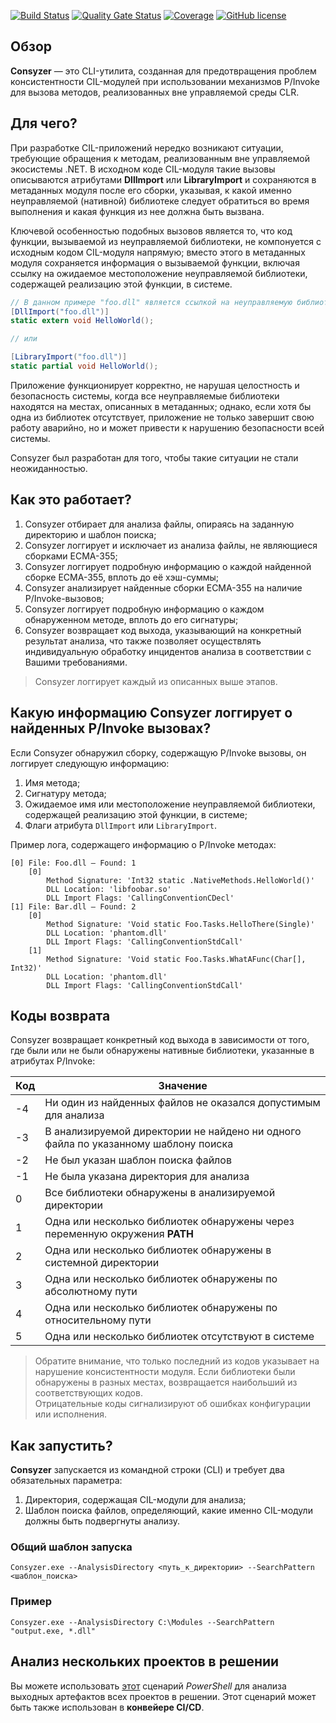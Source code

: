 [![Build Status](https://github.com/Maslinin/Consyzer/workflows/Build/badge.svg)](https://github.com/Maslinin/Consyzer/actions/workflows/build.yml) [![Quality Gate Status](https://sonarcloud.io/api/project_badges/measure?project=Maslinin_Consyzer&metric=alert_status)](https://sonarcloud.io/summary/new_code?id=Maslinin_Consyzer) [![Coverage](https://sonarcloud.io/api/project_badges/measure?project=Maslinin_Consyzer&metric=coverage)](https://sonarcloud.io/summary/new_code?id=Maslinin_Consyzer) [![GitHub license](https://badgen.net/github/license/Maslinin/Consyzer)](https://github.com/Maslinin/Consyzer/blob/master/LICENSE)

## Обзор
**Consyzer** — это CLI-утилита, созданная для предотвращения проблем консистентности CIL-модулей при использовании механизмов P/Invoke для вызова методов, реализованных вне управляемой среды CLR.

## Для чего?
При разработке CIL-приложений нередко возникают ситуации, требующие обращения к методам, реализованным вне управляемой экосистемы .NET. В исходном коде CIL-модуля такие вызовы описываются атрибутами **DllImport** или **LibraryImport** и сохраняются в метаданных модуля после его сборки, указывая, к какой именно неуправляемой (нативной) библиотеке следует обратиться во время выполнения и какая функция из нее должна быть вызвана.

Ключевой особенностью подобных вызовов является то,
что код функции, вызываемой из неуправляемой библиотеки, не компонуется с исходным кодом CIL-модуля напрямую;
вместо этого в метаданных модуля сохраняется информация о вызываемой функции, включая ссылку на ожидаемое местоположение неуправляемой библиотеки, содержащей реализацию этой функции, в системе.

```csharp
// В данном примере "foo.dll" является ссылкой на неуправляемую библиотеку, содержащую реализацию функции HelloWorld:
[DllImport("foo.dll")]
static extern void HelloWorld();

// или

[LibraryImport("foo.dll")]
static partial void HelloWorld();
```

Приложение функционирует корректно, не нарушая целостность и безопасность системы, когда все неуправляемые библиотеки находятся на местах, описанных в метаданных;
однако, если хотя бы одна из библиотек отсутствует, приложение не только завершит свою работу аварийно, но и может привести к нарушению безопасности всей системы.              

Consyzer был разработан для того, чтобы такие ситуации не стали неожиданностью.

## Как это работает?
1. Consyzer отбирает для анализа файлы, опираясь на заданную директорию и шаблон поиска;  
2. Consyzer логгирует и исключает из анализа файлы, не являющиеся сборками ECMA-355;
3. Consyzer логгирует подробную информацию о каждой найденной сборке ECMA-355, вплоть до её хэш-суммы;
4. Consyzer анализирует найденные сборки ECMA-355 на наличие P/Invoke-вызовов;  
5. Consyzer логгирует подробную информацию о каждом обнаруженном методе, вплоть до его сигнатуры;
6. Consyzer возвращает код выхода, указывающий на конкретный результат анализа, что также позволяет осуществлять индивидуальную обработку инцидентов анализа в соответствии с Вашими требованиями.

> Consyzer логгирует каждый из описанных выше этапов.  

## Какую информацию Consyzer логгирует о найденных P/Invoke вызовах?
Если Consyzer обнаружил сборку, содержащую P/Invoke вызовы, он логгирует следующую информацию:
1. Имя метода;
2. Сигнатуру метода;
3. Ожидаемое имя или местоположение неуправляемой библиотеки, содержащей реализацию этой функции, в системе;
4. Флаги атрибута ``DllImport`` или ``LibraryImport``.

Пример лога, содержащего информацию о P/Invoke методах:
```
[0] File: Foo.dll — Found: 1
	[0]
		Method Signature: 'Int32 static .NativeMethods.HelloWorld()'
		DLL Location: 'libfoobar.so'
		DLL Import Flags: 'CallingConventionCDecl'
[1] File: Bar.dll — Found: 2
	[0]
		Method Signature: 'Void static Foo.Tasks.HelloThere(Single)'
		DLL Location: 'phantom.dll'
		DLL Import Flags: 'CallingConventionStdCall'
	[1]
		Method Signature: 'Void static Foo.Tasks.WhatAFunc(Char[], Int32)'
		DLL Location: 'phantom.dll'
		DLL Import Flags: 'CallingConventionStdCall'
```

## Коды возврата
Consyzer возвращает конкретный код выхода в зависимости от того, где были или не были обнаружены нативные библиотеки, указанные в атрибутах P/Invoke:  

| Код | Значение                                                                			|
|-----|-------------------------------------------------------------------------------------|
| -4  | Ни один из найденных файлов не оказался допустимым для анализа          			|
| -3  | В анализируемой директории не найдено ни одного файла по указанному шаблону поиска  |
| -2  | Не был указан шаблон поиска файлов                                          		|
| -1  | Не была указана директория для анализа                                       		|
| 0   | Все библиотеки обнаружены в анализируемой директории                    			|
| 1   | Одна или несколько библиотек обнаружены через переменную окружения **PATH** 		|
| 2   | Одна или несколько библиотек обнаружены в системной директории     					|
| 3   | Одна или несколько библиотек обнаружены по абсолютному пути        					|
| 4   | Одна или несколько библиотек обнаружены по относительному пути     					|
| 5   | Одна или несколько библиотек отсутствуют в системе                      			|

> Обратите внимание, что только последний из кодов указывает на нарушение консистентности модуля.
> Если библиотеки были обнаружены в разных местах, возвращается наибольший из соответствующих кодов.  
> Отрицательные коды сигнализируют об ошибках конфигурации или исполнения.

## Как запустить? 
**Consyzer** запускается из командной строки (CLI) и требует два обязательных параметра:
1. Директория, содержащая CIL-модули для анализа;
2. Шаблон поиска файлов, определяющий, какие именно CIL-модули должны быть подвергнуты анализу.

### Общий шаблон запуска
```
Consyzer.exe --AnalysisDirectory <путь_к_директории> --SearchPattern <шаблон_поиска>
```

### Пример
```
Consyzer.exe --AnalysisDirectory C:\Modules --SearchPattern "output.exe, *.dll"
```

## Анализ нескольких проектов в решении
Вы можете использовать [этот](https://github.com/Maslinin/Consyzer/blob/master/DevOps/SolutionAnalyzer.ps1) сценарий *PowerShell* для анализа выходных артефактов всех проектов в решении. 
Этот сценарий может быть также использован в **конвейере CI/CD**.
